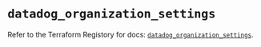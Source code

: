 # `datadog_organization_settings`

Refer to the Terraform Registory for docs: [`datadog_organization_settings`](https://registry.terraform.io/providers/datadog/datadog/3.26.0/docs/resources/organization_settings).
